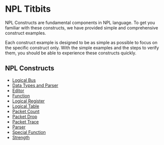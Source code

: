 # NPL Titbits

NPL Constructs are fundamental components in NPL language. To get you familiar with these constructs, we have provided simple and comprehensive construct examples. 

Each construct example is designed to be as simple as possible to focus on the specific construct only. With the simple examples and the steps to verify them, you should be able to experience these constructs quickly.

## NPL Constructs
- [Logical Bus](https://github.com/nplang/NPL-Tutorials/blob/master/NPL-Titbits/Bus)
- [Data Types and Parser](https://github.com/nplang/NPL-Tutorials/blob/master/NPL-Titbits/Data-Types-Parser)
- [Editor](https://github.com/nplang/NPL-Tutorials/blob/master/NPL-Titbits/Editor)
- [Function](https://github.com/nplang/NPL-Tutorials/blob/master/NPL-Titbits/Function)
- [Logical Register](https://github.com/nplang/NPL-Tutorials/blob/master/NPL-Titbits/Logical-Register)
- [Logical Table](https://github.com/nplang/NPL-Tutorials/blob/master/NPL-Titbits/Logical-Table)
- [Packet Count](https://github.com/nplang/NPL-Tutorials/blob/master/NPL-Titbits/Packet-Count)
- [Packet Drop](https://github.com/nplang/NPL-Tutorials/blob/master/NPL-Titbits/Packet-Drop)
- [Packet Trace](https://github.com/nplang/NPL-Tutorials/blob/master/NPL-Titbits/Packet-Trace)
- [Parser](https://github.com/nplang/NPL-Tutorials/blob/master/NPL-Titbits/Parser)
- [Special Function](https://github.com/nplang/NPL-Tutorials/blob/master/NPL-Titbits/Special-Function)
- [Strength](https://github.com/nplang/NPL-Tutorials/blob/master/NPL-Titbits/Strength)

